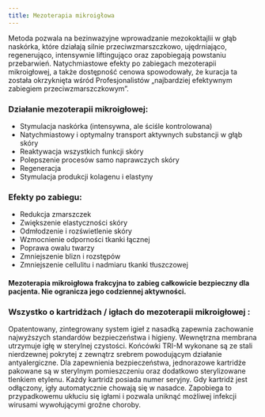 ```yaml
---
title: Mezoterapia mikroigłowa
---
```


Metoda pozwala na bezinwazyjne wprowadzanie mezokoktajlii w głąb naskórka, które działają silnie przeciwzmarszczkowo, ujędrniająco, regenerująco, intensywnie liftingująco oraz zapobiegają powstaniu przebarwień. Natychmiastowe efekty po zabiegach mezoterapii mikroigłowej, a także dostępność cenowa spowodowały, że kuracja ta została okrzyknięta wśród Profesjonalistów „najbardziej efektywnym zabiegiem przeciwzmarszczkowym”.

### Działanie mezoterapii mikroigłowej:

- Stymulacja naskórka (intensywna, ale ściśle kontrolowana)
- Natychmiastowy i optymalny transport aktywnych substancji w głąb skóry
- Reaktywacja wszystkich funkcji skóry
- Polepszenie procesów samo naprawczych skóry
- Regeneracja
- Stymulacja produkcji kolagenu i elastyny

### Efekty po zabiegu:

- Redukcja zmarszczek
- Zwiększenie elastyczności skóry
- Odmłodzenie i rozświetlenie skóry
- Wzmocnienie odporności tkanki łącznej
- Poprawa owalu twarzy
- Zmniejszenie blizn i rozstępów
- Zmniejszenie cellulitu i nadmiaru tkanki tłuszczowej

#### Mezoterapia mikroigłowa frakcyjna to zabieg całkowicie bezpieczny dla pacjenta. Nie ogranicza jego codziennej aktywności.

### Wszystko o kartridżach / igłach do mezoterapii mikroigłowej :

Opatentowany, zintegrowany system igieł z nasadką zapewnia zachowanie najwyższych standardów bezpieczeństwa i higieny. Wewnętrzna membrana utrzymuje igłę w sterylnej czystości. Końcówki TRI-M wykonane są ze stali nierdzewnej pokrytej z zewnątrz srebrem powodującym działanie antyalergiczne. Dla zapewnienia bezpieczeństwa, jednorazowe kartridże pakowane są w sterylnym pomieszczeniu oraz dodatkowo sterylizowane tlenkiem etylenu. Każdy kartridż posiada numer seryjny. Gdy kartridż jest odłączony, igły automatycznie chowają się w nasadce. Zapobiega to przypadkowemu ukłuciu się igłami i pozwala uniknąć możliwej infekcji wirusami wywołującymi groźne choroby.

